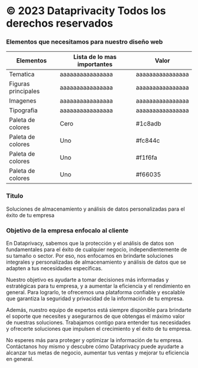 # © 2023 Dataprivacity Todos los derechos reservados

### Elementos que necesitamos para nuestro diseño web

| Elementos | Lista de lo mas importantes | Valor |
| ------ | ------ | ------ |
| Tematica | aaaaaaaaaaaaaaaa | aaaaaaaaaaaaaaaa |
| Figuras principales | aaaaaaaaaaaaaaaa | aaaaaaaaaaaaaaaa |
| Imagenes | aaaaaaaaaaaaaaaa | aaaaaaaaaaaaaaaa |
| Tipografia | aaaaaaaaaaaaaaaa | aaaaaaaaaaaaaaaa |
| Paleta de colores | Cero | #1c8adb |
| Paleta de colores | Uno | #fc844c |
| Paleta de colores | Uno | #f1f6fa |
| Paleta de colores | Uno | #f66035 |

### Titulo

Soluciones de almacenamiento y análisis de datos personalizadas para el éxito de tu empresa

### Objetivo de la empresa enfocalo al cliente

En Dataprivacy, sabemos que la protección y el análisis de datos son fundamentales para el éxito de cualquier negocio, independientemente de su tamaño o sector. Por eso, nos enfocamos en brindarte soluciones integrales y personalizadas de almacenamiento y análisis de datos que se adapten a tus necesidades específicas.

Nuestro objetivo es ayudarte a tomar decisiones más informadas y estratégicas para tu empresa, y a aumentar la eficiencia y el rendimiento en general. Para lograrlo, te ofrecemos una plataforma confiable y escalable que garantiza la seguridad y privacidad de la información de tu empresa.

Además, nuestro equipo de expertos está siempre disponible para brindarte el soporte que necesites y asegurarnos de que obtengas el máximo valor de nuestras soluciones. Trabajamos contigo para entender tus necesidades y ofrecerte soluciones que impulsen el crecimiento y el éxito de tu empresa.

No esperes más para proteger y optimizar la información de tu empresa. Contáctanos hoy mismo y descubre cómo Dataprivacy puede ayudarte a alcanzar tus metas de negocio, aumentar tus ventas y mejorar tu eficiencia en general.